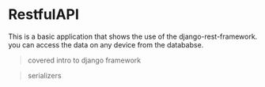 # RestfulAPI
This is a basic application that shows the use of the django-rest-framework. you can access the data on any device from the datababse.

> covered intro to django framework

> serializers
